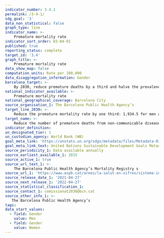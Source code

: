```yaml
---
indicator_number: 3.4.1
permalink: /3-4-1/
sdg_goal: '3'
data_non_statistical: false
graph_type: line
indicator_name: >-
    Premature mortality rate
indicator_sort_order: 03-04-01
published: true
reporting_status: complete
target_id: '3.4'
graph_title: >-
    Premature mortality rate
data_show_map: false
computation_units: Rate per 100,000
data_disaggregation_information: Gender
barcelona_target: >-
    By 2030, reduce premature deaths by a third and halve the prevalence of psychological suffering, as well doing more to promote health
national_indicator_available: >-
    Premature mortality rate
national_geographical_coverage: Barcelona City 
source_organisation_1: The Barcelona Public Health Agency’s  
target_line_2030: >-
    Reduce the premature mortality rate by one third: 1,934.5 for men and 1,317.1 for women
target_name: >-
    Reduce the number of premature deaths from non-communicable diseases by one third, through prevention and treatment, as well as promoting mental heath and well-being.
indicator_definition:
un_designated_tier: 1
un_custodian_agency: World Bank (WB)
goal_meta_link: 'https://unstats.un.org/sdgs/metadata/files/Metadata-03-04-01.pdf'
goal_meta_link_text: United Nations Sustainable Development Goals Metadata (pdf 894kB)
source_periodicity_1: Data available annually
source_earliest_available_1: 2015
source_active_1: true
source_url_text_1: >-
    The Barcelona Public Health Agency’s Mortality Registry s 
source_url_1: 'https://www.aspb.cat/arees/la-salut-en-xifres/sistema-informacio-mortalitat/'
source_release_date_1: '2021-04-27'
source_next_release_1: '2022-04-27'
source_statistical_classification_1: 
source_contact_1: comissionat2030@bcn.cat
source_other_info_1: >-
   The Barcelona Public Health Agency’s 
tags:
data_start_values:
  - field: Gender
    value: Men
  - field: Gender  
    value: Women
---
```

